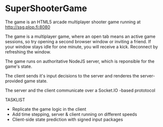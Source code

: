 SuperShooterGame
================

The game is an HTML5 arcade multiplayer shooter game running at
http://ssg.plop.fi:8080

The game is a multiplayer game, where an open tab means an active game sessions, so try opening a second browser window or inviting a friend. If your window stays idle for one minute, you will receive a kick. Reconnect by refreshing the window.

The game runs on authoritative NodeJS server, which is reponsible for the game's state.

The client sends it's input decisions to the server and renderes the server-provided game state.

The server and the client communicate over a Socket.IO -based prototocol

TASKLIST
- Replicate the game logic in the client
- Add time stepping, server & client running on different speeds
- Client-side state prediction with signed input packages
